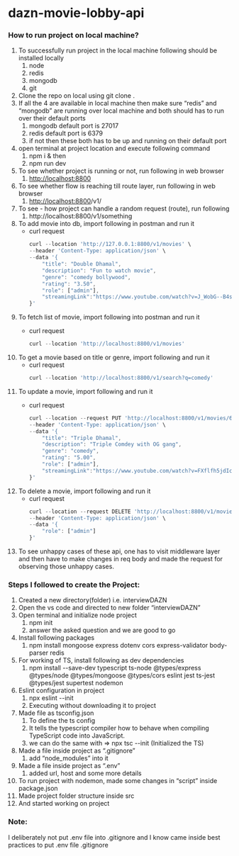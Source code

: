 # dazn-movie-lobby-api

### How to run project on local machine?

1. To successfully run project in the local machine following should be installed locally
    1. node
    2. redis
    3. mongodb
    4. git
2. Clone the repo on local using git clone <url>. 
3. If all the 4 are available in local machine then make sure “redis” and “mongodb” are running over local machine and both should has to run over their default ports
    1. mongodb default port is 27017
    2. redis default port is 6379
    3. if not then these both has to be up and running on their default port
4. open terminal at project location and execute following command
    1. npm i & then
    2. npm run dev
5. To see whether project is running or not, run following in web browser
    1. [http://localhost:8800](http://localhost:8800/)
6. To see whether flow is reaching till route layer, run following in web browser
    1. [http://localhost:8800](http://localhost:8800/)/v1/
7. To see - how project can handle a random request (route), run following
    1. http://localhost:8800/v1/something
8. To add movie into db, import following in postman and run it
    - curl request
        ```jsx
        curl --location 'http://127.0.0.1:8800/v1/movies' \
        --header 'Content-Type: application/json' \
        --data '{
            "title": "Double Dhamal",
            "description": "Fun to watch movie",
            "genre": "comedy bollywood", 
            "rating": "3.50",
            "role": ["admin"],
            "streamingLink":"https://www.youtube.com/watch?v=J_WobG--B4s"
        }'
        ```
9. To fetch list of movie, import following into postman and run it
    - curl request
        
        ```jsx
        curl --location 'http://localhost:8800/v1/movies'
        ```
10. To get a movie based on title or genre, import following and run it
    - curl request
        ```jsx
        curl --location 'http://localhost:8800/v1/search?q=comedy'
        ```
11. To update a movie, import following and run it
    - curl request
        
        ```jsx
        curl --location --request PUT 'http://localhost:8800/v1/movies/676da781a6f378d91b7d74dd' \
        --header 'Content-Type: application/json' \
        --data '{
            "title": "Triple Dhamal",
            "description": "Triple Comdey with OG gang",
            "genre": "comedy", 
            "rating": "5.00",
            "role": ["admin"],
            "streamingLink":"https://www.youtube.com/watch?v=FXflfh5jdIc"
        }'
        ```
12. To delete a movie, import following and run it
    - curl request
        ```jsx
        curl --location --request DELETE 'http://localhost:8800/v1/movies/676da781a6f378d91b7d74dd' \
        --header 'Content-Type: application/json' \
        --data '{
            "role": ["admin"]
        }'
        ```
13. To see unhappy cases of these api, one has to visit middleware layer and then have to make changes in req body and made the request for observing those unhappy cases.

### Steps I followed to create the Project:

1. Created a new directory(folder) i.e. interviewDAZN
2. Open the vs code and directed to new folder “interviewDAZN”
3. Open terminal and initialize node project
    1. npm init
    2. answer the asked question and we are good to go
4. Install following packages
    1. npm install mongoose express dotenv cors express-validator body-parser redis
5. For working of TS, install following as dev dependencies
    1. npm install --save-dev typescript ts-node @types/express @types/node @types/mongoose @types/cors eslint jest ts-jest @types/jest supertest nodemon
6. Eslint configuration in project
    1. npx eslint --init
    2. Executing without downloading it to project
7. Made file as tsconfig.json
    1. To define the ts config
    2. It tells the typescript compiler how to behave when compiling TypeScript code into JavaScript.
    3. we can do the same with ⇒ npx tsc --init (Initialized the TS)
8. Made a file inside project as “.gitignore”
    1. add “node_modules” into it
9. Made a file inside project as “.env”
    1. added url, host and some more details
10. To run project with nodemon, made some changes in “script” inside package.json
11. Made project folder structure inside src
12. And started working on project


### Note:
I deliberately not put .env file into .gitignore and I know came inside best practices to put .env file .gitignore
